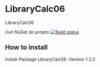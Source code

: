 # LibraryCalc06
LibraryCalc06

//url NuGet do projeto
[![Build status](https://ci.appveyor.com/api/projects/status/mcdxfrvgtldn3jb0/branch/master?svg=true)](https://ci.appveyor.com/project/AlexandreCanaa/librarycalc06/branch/master)

## How to install
Install-Package LibraryCalc06 -Version 1.2.0
